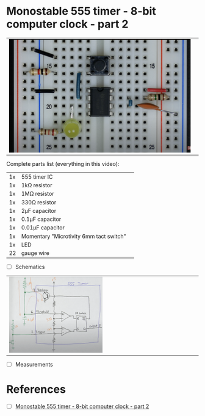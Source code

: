 # Monostable 555 timer - 8-bit computer clock - part 2 

| | |
|-|-|
| <img src=images/BB_Monostable.png width='' height='' > </img> |  |

Complete parts list (everything in this video):

| | | |
|-|-|-|
| 1x | 555 timer IC |
| 1x | 1kΩ resistor
| 1x | 1MΩ resistor
| 1x | 330Ω resistor
| 1x | 2µF capacitor
| 1x | 0.1µF capacitor
| 1x | 0.01µF capacitor
| 1x | Momentary "Microtivity 6mm tact switch"
| 1x | LED
| 22 | gauge wire

- [ ] Schematics

| |
|-|
| <img src=images/BB_Monostable_schematics.png width=50% height=50% > </img> |

- [ ] Measurements

# References

- [ ] [Monostable 555 timer - 8-bit computer clock - part 2](https://youtu.be/81BgFhm2vz8?si=kGDB-hT2LloVY0hr)
